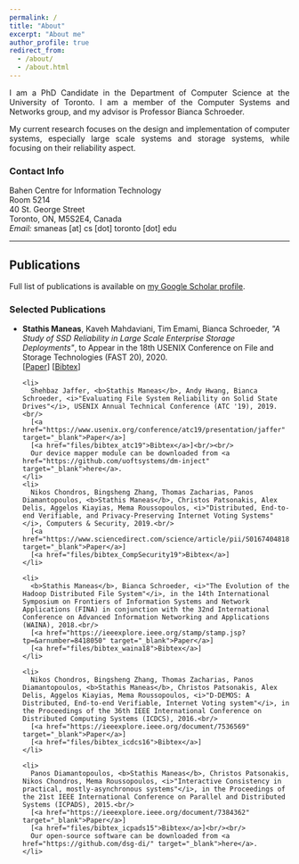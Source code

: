 ```yaml
---
permalink: /
title: "About"
excerpt: "About me"
author_profile: true
redirect_from:
  - /about/
  - /about.html
---
```


<p style="text-align: justify">I am a PhD Candidate in the Department of Computer Science at the University of Toronto. I am a member of the Computer Systems and Networks group, and my advisor is Professor Bianca Schroeder.</p>

<p style="text-align: justify">My current research focuses on the design and implementation of computer systems, especially large scale systems and storage systems, while focusing on their reliability aspect.</p>

<h3>Contact Info</h3>
Bahen Centre for Information Technology<br/>
Room 5214<br/>
40 St. George Street<br/>
Toronto, ON, M5S2E4, Canada<br/>
<i>Email:</i> smaneas [at] cs [dot] toronto [dot] edu

<hr>

<h2>Publications</h2>
<a name="publications"></a>
Full list of publications is available on <a href="https://scholar.google.com/citations?user=dFSJQHYAAAAJ&hl=en" target="_blank">my Google Scholar profile</a>.

<h3>Selected Publications</h3>
<div id="publs">
  <ul>
    <li>
    <b>Stathis Maneas</b>, Kaveh Mahdaviani, Tim Emami, Bianca Schroeder, <i>"A Study of SSD Reliability in Large Scale Enterprise Storage Deployments"</i>, to Appear in the 18th USENIX Conference on File and Storage Technologies (FAST 20), 2020.<br/>
    [<a href="https://www.usenix.org/conference/fast20/presentation/maneas" target="_blank">Paper</a>]
    [<a href="files/bibtex_fast2020">Bibtex</a>]
    </li>

    <li>
      Shehbaz Jaffer, <b>Stathis Maneas</b>, Andy Hwang, Bianca Schroeder, <i>"Evaluating File System Reliability on Solid State Drives"</i>, USENIX Annual Technical Conference (ATC '19), 2019.<br/>
      [<a href="https://www.usenix.org/conference/atc19/presentation/jaffer" target="_blank">Paper</a>]
      [<a href="files/bibtex_atc19">Bibtex</a>]<br/><br/>
      Our device mapper module can be downloaded from <a href="https://github.com/uoftsystems/dm-inject" target="_blank">here</a>.
    </li>
    <li>
      Nikos Chondros, Bingsheng Zhang, Thomas Zacharias, Panos Diamantopoulos, <b>Stathis Maneas</b>, Christos Patsonakis, Alex Delis, Aggelos Kiayias, Mema Roussopoulos, <i>"Distributed, End-to-end Verifiable, and Privacy-Preserving Internet Voting Systems"</i>, Computers & Security, 2019.<br/>
      [<a href="https://www.sciencedirect.com/science/article/pii/S0167404818310290" target="_blank">Paper</a>]
      [<a href="files/bibtex_CompSecurity19">Bibtex</a>]
    </li>

    <li>
      <b>Stathis Maneas</b>, Bianca Schroeder, <i>"The Evolution of the Hadoop Distributed File System"</i>, in the 14th International Symposium on Frontiers of Information Systems and Network Applications (FINA) in conjunction with the 32nd International Conference on Advanced Information Networking and Applications (WAINA), 2018.<br/>
      [<a href="https://ieeexplore.ieee.org/stamp/stamp.jsp?tp=&arnumber=8418050" target="_blank">Paper</a>]
      [<a href="files/bibtex_waina18">Bibtex</a>]
    </li>

    <li>
      Nikos Chondros, Bingsheng Zhang, Thomas Zacharias, Panos Diamantopoulos, <b>Stathis Maneas</b>, Christos Patsonakis, Alex Delis, Aggelos Kiayias, Mema Roussopoulos, <i>"D-DEMOS: A Distributed, End-to-end Verifiable, Internet Voting system"</i>, in the Proceedings of the 36th IEEE International Conference on Distributed Computing Systems (ICDCS), 2016.<br/>
      [<a href="https://ieeexplore.ieee.org/document/7536569" target="_blank">Paper</a>]
      [<a href="files/bibtex_icdcs16">Bibtex</a>]
    </li>

    <li>
      Panos Diamantopoulos, <b>Stathis Maneas</b>, Christos Patsonakis, Nikos Chondros, Mema Roussopoulos, <i>"Interactive Consistency in practical, mostly-asynchronous systems"</i>, in the Proceedings of the 21st IEEE International Conference on Parallel and Distributed Systems (ICPADS), 2015.<br/>
      [<a href="https://ieeexplore.ieee.org/document/7384362" target="_blank">Paper</a>]
      [<a href="files/bibtex_icpads15">Bibtex</a>]<br/><br/>
      Our open-source software can be downloaded from <a href="https://github.com/dsg-di/" target="_blank">here</a>.
    </li>
  </ul>
</div>
